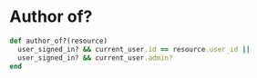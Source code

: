 # Author of?

```ruby
def author_of?(resource)
  user_signed_in? && current_user.id == resource.user_id ||
  user_signed_in? && current_user.admin?
end
```
